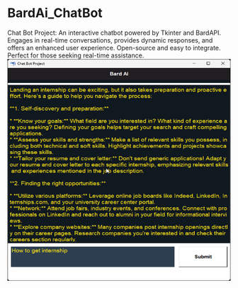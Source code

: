 # BardAi_ChatBot
Chat Bot Project: An interactive chatbot powered by Tkinter and BardAPI. Engages in real-time conversations, provides dynamic responses, and offers an enhanced user experience. Open-source and easy to integrate. Perfect for those seeking real-time assistance.
<img src="BardAI_ChatBot/ChatBot.png" alt="Description of the image" width="600" height="500">
